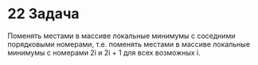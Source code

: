 # 22 Задача

Поменять местами в массиве локальные минимумы с соседними порядковыми номерами, т.е. поменять местами в массиве локальные минимумы с номерами 2i и 2i + 1 для всех возможных i.

